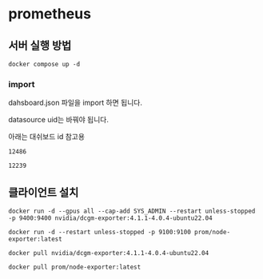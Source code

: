 # prometheus

## 서버 실행 방법

```
docker compose up -d
```

### import

dahsboard.json 파일을 import 하면 됩니다.

datasource uid는 바꿔야 됩니다.

아래는 대쉬보드 id 참고용
```
12486

12239
```

## 클라이언트 설치

```
docker run -d --gpus all --cap-add SYS_ADMIN --restart unless-stopped -p 9400:9400 nvidia/dcgm-exporter:4.1.1-4.0.4-ubuntu22.04
```

```
docker run -d --restart unless-stopped -p 9100:9100 prom/node-exporter:latest
```

```
docker pull nvidia/dcgm-exporter:4.1.1-4.0.4-ubuntu22.04

docker pull prom/node-exporter:latest
```

